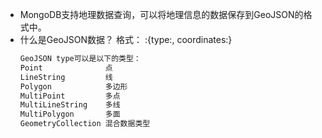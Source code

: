 + MongoDB支持地理数据查询，可以将地理信息的数据保存到GeoJSON的格式中。
+ 什么是GeoJSON数据？
  格式： <field>:{type:<GeoJSON type>, coordinates:<coordinates>}
  ```bash
  GeoJSON type可以是以下的类型：
  Point              点
  LineString         线
  Polygon            多边形
  MultiPoint         多点
  MultiLineString    多线
  MultiPolygon       多面
  GeometryCollection 混合数据类型
  ```
